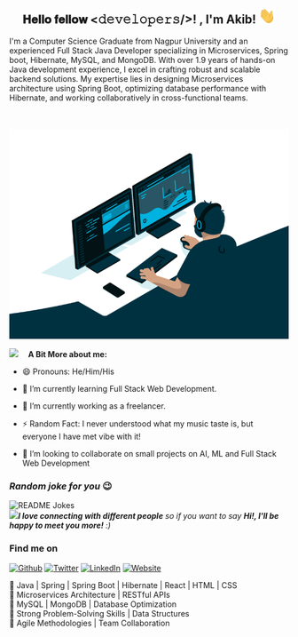 <div align="center">
<h2>𝐇𝐞𝐥𝐥𝐨 𝐟𝐞𝐥𝐥𝐨𝐰 <𝚍𝚎𝚟𝚎𝚕𝚘𝚙𝚎𝚛𝚜/>! , I'm Akib! <img src="wave.gif" width="30px" /></h2>
</div>

I'm a Computer Science Graduate from Nagpur University and an experienced Full Stack Java Developer specializing in Microservices, Spring boot, Hibernate, MySQL, and MongoDB. With over 1.9 years of hands-on Java development experience, I excel in crafting robust and scalable backend solutions. My expertise lies in designing Microservices architecture using Spring Boot, optimizing database performance with Hibernate, and working collaboratively in cross-functional teams.

<br><br>
<img src="code.gif" />

<img src="https://media.giphy.com/media/JRDDRW6ZluTuDhSZZJ/giphy.gif" width=50 /> 
**A Bit More about me:** 
- 😄 Pronouns: He/Him/His
- 🌱 I’m currently learning Full Stack Web Development.
- 🔭 I’m currently working as a freelancer.

- ⚡ Random Fact: I never understood what my music taste is, but everyone I have met vibe with it!    
- 👯 I’m looking to collaborate on small projects on AI, ML and Full Stack Web Development
### _Random joke for you_ 😉
<img src="https://readme-jokes.vercel.app/api" alt="README Jokes" />

<br />
<img src="https://media.giphy.com/media/LnQjpWaON8nhr21vNW/giphy.gif" width="60" /><em><b>I love connecting with different people</b> so if you want to say <b>Hi!, I'll be happy to meet you more!</b> :)</em>
<h3> Find me on</h3>
<a href="https://github.com/akibkhone" target="_blank"><img alt="Github" src="https://img.shields.io/badge/GitHub-%2312100E.svg?&style=for-the-badge&logo=Github&logoColor=white" /></a>
<a href="https://twitter.com/theonlyyaman" target="_blank"><img alt="Twitter" src="https://img.shields.io/badge/twitter-%231DA1F2.svg?&style=for-the-badge&logo=twitter&logoColor=white" /></a> 
<a href="https://www.linkedin.com/in/akibkhone" target="_blank"><img alt="LinkedIn" src="https://img.shields.io/badge/linkedin-%230077B5.svg?&style=for-the-badge&logo=linkedin&logoColor=white" /></a>
<a href="https://akibkhan.tk" target="_blank"><img alt="Website" src="https://img.shields.io/badge/-Website-%FF69B4?style=for-the-badge" /></a>
</div>

🔹 Java | Spring | Spring Boot | Hibernate | React | HTML | CSS <br />
🔹 Microservices Architecture | RESTful APIs<br />
🔹 MySQL | MongoDB | Database Optimization<br />
🔹 Strong Problem-Solving Skills | Data Structures<br />
🔹 Agile Methodologies | Team Collaboration<br />
